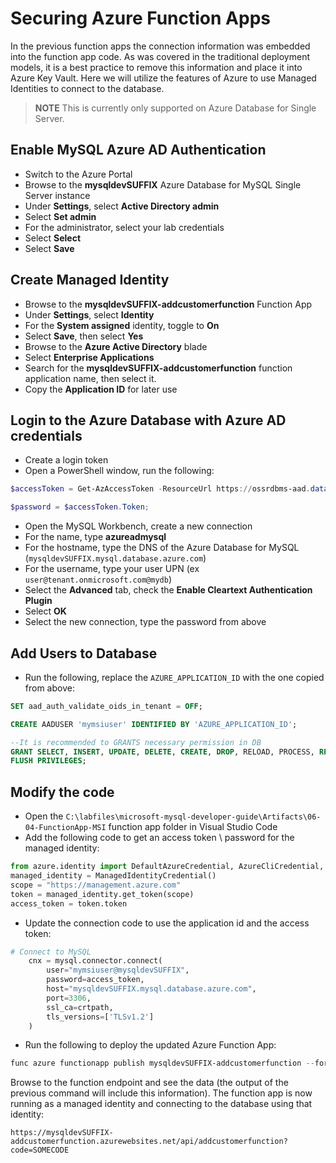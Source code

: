 # Securing Azure Function Apps

In the previous function apps the connection information was embedded into the function app code.  As was covered in the traditional deployment models, it is a best practice to remove this information and place it into Azure Key Vault.  Here we will utilize the features of Azure to use Managed Identities to connect to the database.

> **NOTE** This is currently only supported on Azure Database for Single Server.

## Enable MySQL Azure AD Authentication

- Switch to the Azure Portal
- Browse to the **mysqldevSUFFIX** Azure Database for MySQL Single Server instance
- Under **Settings**, select **Active Directory admin**
- Select **Set admin**
- For the administrator, select your lab credentials
- Select **Select**
- Select **Save**

## Create Managed Identity

- Browse to the **mysqldevSUFFIX-addcustomerfunction** Function App
- Under **Settings**, select **Identity**
- For the **System assigned** identity, toggle to **On**
- Select **Save**, then select **Yes**
- Browse to the **Azure Active Directory** blade
- Select **Enterprise Applications**
- Search for the **mysqldevSUFFIX-addcustomerfunction** function application name, then select it.
- Copy the **Application ID** for later use

## Login to the Azure Database with Azure AD credentials

- Create a login token
- Open a PowerShell window, run the following:

```PowerShell
$accessToken = Get-AzAccessToken -ResourceUrl https://ossrdbms-aad.database.windows.net

$password = $accessToken.Token;
```

- Open the MySQL Workbench, create a new connection
- For the name, type **azureadmysql**
- For the hostname, type the DNS of the Azure Database for MySQL (`mysqldevSUFFIX.mysql.database.azure.com`)
- For the username, type your user UPN (ex `user@tenant.onmicrosoft.com@mydb`)
- Select the **Advanced** tab, check the **Enable Cleartext Authentication Plugin**
- Select **OK**
- Select the new connection, type the password from above

## Add Users to Database

- Run the following, replace the `AZURE_APPLICATION_ID` with the one copied from above:

```sql
SET aad_auth_validate_oids_in_tenant = OFF;

CREATE AADUSER 'mymsiuser' IDENTIFIED BY 'AZURE_APPLICATION_ID';

--It is recommended to GRANTS necessary permission in DB
GRANT SELECT, INSERT, UPDATE, DELETE, CREATE, DROP, RELOAD, PROCESS, REFERENCES, INDEX, ALTER, SHOW DATABASES, CREATE TEMPORARY TABLES, LOCK TABLES, EXECUTE, REPLICATION SLAVE, REPLICATION CLIENT, CREATE VIEW, SHOW VIEW, CREATE ROUTINE, ALTER ROUTINE, CREATE USER, EVENT, TRIGGER ON *.* TO 'mymsiuser'@'%' WITH GRANT OPTION;
FLUSH PRIVILEGES;
```

## Modify the code

- Open the `C:\labfiles\microsoft-mysql-developer-guide\Artifacts\06-04-FunctionApp-MSI` function app folder in Visual Studio Code
- Add the following code to get an access token \ password for the managed identity:

```python
from azure.identity import DefaultAzureCredential, AzureCliCredential, ChainedTokenCredential, ManagedIdentityCredential
managed_identity = ManagedIdentityCredential()
scope = "https://management.azure.com"
token = managed_identity.get_token(scope)
access_token = token.token
```

- Update the connection code to use the application id and the access token:

```python
# Connect to MySQL
    cnx = mysql.connector.connect(
        user="mymsiuser@mysqldevSUFFIX", 
        password=access_token, 
        host="mysqldevSUFFIX.mysql.database.azure.com", 
        port=3306,
        ssl_ca=crtpath,
        tls_versions=['TLSv1.2']
    )
```

- Run the following to deploy the updated Azure Function App:

```powershell
func azure functionapp publish mysqldevSUFFIX-addcustomerfunction --force --python
```

Browse to the function endpoint and see the data (the output of the previous command will include this information).  The function app is now running as a managed identity and connecting to the database using that identity:

```text
https://mysqldevSUFFIX-addcustomerfunction.azurewebsites.net/api/addcustomerfunction?code=SOMECODE
```
